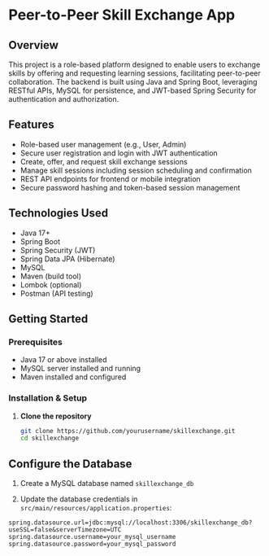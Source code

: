 # Peer-to-Peer Skill Exchange App

## Overview
This project is a role-based platform designed to enable users to exchange skills by offering and requesting learning sessions, facilitating peer-to-peer collaboration. The backend is built using Java and Spring Boot, leveraging RESTful APIs, MySQL for persistence, and JWT-based Spring Security for authentication and authorization.

## Features
- Role-based user management (e.g., User, Admin)
- Secure user registration and login with JWT authentication
- Create, offer, and request skill exchange sessions
- Manage skill sessions including session scheduling and confirmation
- REST API endpoints for frontend or mobile integration
- Secure password hashing and token-based session management

## Technologies Used
- Java 17+
- Spring Boot
- Spring Security (JWT)
- Spring Data JPA (Hibernate)
- MySQL
- Maven (build tool)
- Lombok (optional)
- Postman (API testing)

## Getting Started

### Prerequisites
- Java 17 or above installed
- MySQL server installed and running
- Maven installed and configured

### Installation & Setup

1. **Clone the repository**

   ```bash
   git clone https://github.com/yourusername/skillexchange.git
   cd skillexchange
## Configure the Database

1. Create a MySQL database named `skillexchange_db`

2. Update the database credentials in `src/main/resources/application.properties`:

```properties
spring.datasource.url=jdbc:mysql://localhost:3306/skillexchange_db?useSSL=false&serverTimezone=UTC
spring.datasource.username=your_mysql_username
spring.datasource.password=your_mysql_password
